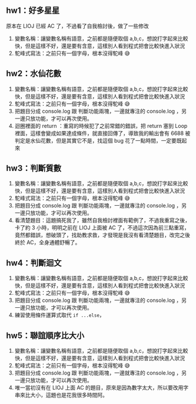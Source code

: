 ## hw1：好多星星
原本在 LIOJ 已經 AC 了，不過看了自我檢討後，做了一些修改

1. 變數名稱：讓變數名稱有語意，之前都是隨便取個 a,b,c，想說打字起來比較快，但是這樣不好，還是要有含意，這樣別人看到程式把會比較快進入狀況
2. 駝峰式寫法：之前只有一個字母，根本沒得駝峰 😅

## hw2：水仙花數
1. 變數名稱：讓變數名稱有語意，之前都是隨便取個 a,b,c，想說打字起來比較快，但是這樣不好，還是要有含意，這樣別人看到程式把會比較快進入狀況
2. 駝峰式寫法：之前只有一個字母，根本沒得駝峰 😅
3. 把題目分成 console.log 跟 判斷功能兩塊，一邊就專注的 console.log ，另一邊只放功能，才可以再次使用。
4. 迴圈裡面的 return ：重寫的時候犯了之前常錯的錯誤，把 return 塞到 Loop 裡面，這樣會變成如果達成條件，就直接回傳了，導致我的輸出會有 6688 被判定是水仙花數，但是其實它不是，找這個 bug 花了一點時間，一定要既起來

## hw3：判斷質數
1. 變數名稱：讓變數名稱有語意，之前都是隨便取個 a,b,c，想說打字起來比較快，但是這樣不好，還是要有含意，這樣別人看到程式把會比較快進入狀況
2. 駝峰式寫法：之前只有一個字母，根本沒得駝峰 😅
3. 把題目分成 console.log 跟 判斷功能兩塊，一邊就專注的 console.log ，另一邊只放功能，才可以再次使用。
4. 看清楚題目：這題搞死我了，雖然自我檢討裡面有範例了，不過我重寫之後，卡了約 3 小時，明明之前在 LIOJ 上面被 AC 了，不過這次因為前三點重寫，竟然都錯誤，想破頭了，找助教求救，才發現是我沒有看清楚題目，改完之後終於 AC，全身通體舒暢了。

## hw4：判斷迴文
1. 變數名稱：讓變數名稱有語意，之前都是隨便取個 a,b,c，想說打字起來比較快，但是這樣不好，還是要有含意，這樣別人看到程式把會比較快進入狀況
2. 駝峰式寫法：之前只有一個字母，根本沒得駝峰 😅
3. 把題目分成 console.log 跟 判斷功能兩塊，一邊就專注的 console.log ，另一邊只放功能，才可以再次使用。
4. 練習使用條件運算式取代 `if ...else`，

## hw5：聯誼順序比大小
1. 變數名稱：讓變數名稱有語意，之前都是隨便取個 a,b,c，想說打字起來比較快，但是這樣不好，還是要有含意，這樣別人看到程式把會比較快進入狀況
2. 駝峰式寫法：之前只有一個字母，根本沒得駝峰 😅
3. 把題目分成 console.log 跟 判斷功能兩塊，一邊就專注的 console.log ，另一邊只放功能，才可以再次使用。
4. 唯一當初沒有在 LIOJ 上面 AC 的題目，原來是因為數字太大，所以要改用字串來比大小，這題也是花我很多時間阿。